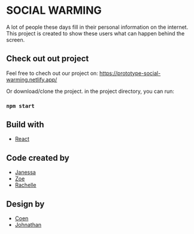 # SOCIAL WARMING

A lot of people these days fill in their personal information on the internet.
This project is created to show these users what can happen behind the screen. 

## Check out out project

Feel free to chech out our project on: https://prototype-social-warming.netlify.app/

Or download/clone the project.
in the project directory, you can run:

### `npm start`

## Build with
* [React]( https://reactjs.org/ ) 

## Code created by
* [Janessa]( https://github.com/janesssa ) 
* [Zoe]( https://github.com/Sweetpurple616 ) 
* [Rachelle]( https://github.com/rachellebosman ) 

## Design by 
* [Coen](https://nl.linkedin.com/in/coen-van-pelt) 
* [Johnathan]( https://nl.linkedin.com/in/jonathan-van-arkel-3a6b35157 ) 
